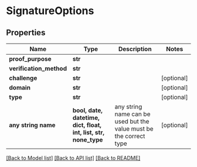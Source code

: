 # SignatureOptions


## Properties
Name | Type | Description | Notes
------------ | ------------- | ------------- | -------------
**proof_purpose** | **str** |  | 
**verification_method** | **str** |  | 
**challenge** | **str** |  | [optional] 
**domain** | **str** |  | [optional] 
**type** | **str** |  | [optional] 
**any string name** | **bool, date, datetime, dict, float, int, list, str, none_type** | any string name can be used but the value must be the correct type | [optional]

[[Back to Model list]](../README.md#documentation-for-models) [[Back to API list]](../README.md#documentation-for-api-endpoints) [[Back to README]](../README.md)


